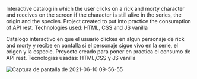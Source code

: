 Interactive catalog in which the user clicks on a rick and morty character and receives on the screen if the character is still alive in the series, the origin and the species. Project created to put into practice the consumption of API rest. 
Technologies used: HTML, CSS and JS vanilla

Catalogo interactivo en que el usuario clickea en algun personaje de rick and morty y recibe en pantalla si el personaje sigue vivo en la serie, el origen y la especie. Proyecto creado para poner en practica el consumo de API rest.
Tecnologias usadas: HTML,CSS y JS vanilla

![Captura de pantalla de 2021-06-10 09-56-55](https://user-images.githubusercontent.com/63824391/121528835-36860500-c9d2-11eb-988f-a32eb3502e4d.png)
